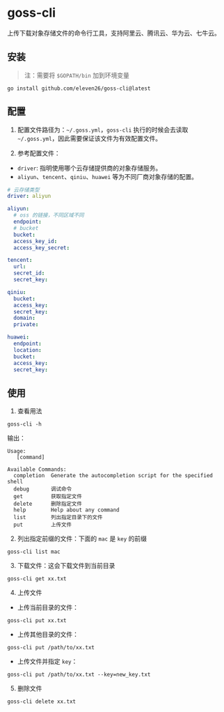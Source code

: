 # goss-cli

上传下载对象存储文件的命令行工具，支持阿里云、腾讯云、华为云、七牛云。

## 安装

> 注：需要将 `$GOPATH/bin` 加到环境变量

```shell
go install github.com/eleven26/goss-cli@latest
```

## 配置

1. 配置文件路径为：`~/.goss.yml`，`goss-cli` 执行的时候会去读取 `~/.goss.yml`，因此需要保证该文件为有效配置文件。

2. 参考配置文件：

* `driver`: 指明使用哪个云存储提供商的对象存储服务。
* `aliyun`、`tencent`、`qiniu`、`huawei` 等为不同厂商对象存储的配置。

```yaml
# 云存储类型
driver: aliyun

aliyun:
  # oss 的链接，不同区域不同
  endpoint:
  # bucket
  bucket:
  access_key_id:
  access_key_secret:

tencent:
  url:
  secret_id:
  secret_key:

qiniu:
  bucket:
  access_key:
  secret_key:
  domain:
  private:

huawei:
  endpoint:
  location:
  bucket:
  access_key:
  secret_key:
```

## 使用

1. 查看用法

```shell
goss-cli -h
```

输出：

```console
Usage:
   [command]

Available Commands:
  completion  Generate the autocompletion script for the specified shell
  debug       调试命令
  get         获取指定文件
  delete      删除指定文件
  help        Help about any command
  list        列出指定目录下的文件
  put         上传文件
```

2. 列出指定前缀的文件：下面的 `mac` 是 `key` 的前缀

```shell
goss-cli list mac
```

3. 下载文件：这会下载文件到当前目录

```shell
goss-cli get xx.txt
```

4. 上传文件

* 上传当前目录的文件：

```shell
goss-cli put xx.txt
```

* 上传其他目录的文件：

```shell
goss-cli put /path/to/xx.txt
```

* 上传文件并指定 `key`：

```shell
goss-cli put /path/to/xx.txt --key=new_key.txt
```

5. 删除文件

```shell
goss-cli delete xx.txt
```
